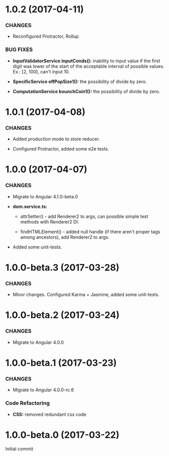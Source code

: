 # 1.0.2 (2017-04-11)

### CHANGES

* Reconfigured Protractor, Rollup

### BUG FIXES

* **InputValidatorService inputConds():** inability to input value if the first digit was lower of the start of the acceptable interval of possible values. Ex.: [2, 100], can't input 10.

* **SpecificService effPopSize1():** the possibility of divide by zero.

* **ComputationService bounchCoin1():** the possibility of divide by zero.


# 1.0.1 (2017-04-08)

### CHANGES

* Added production mode to store reducer.

* Configured Protractor, added some e2e tests.

# 1.0.0 (2017-04-07)

### CHANGES

* Migrate to Angular 4.1.0-beta.0

* **dom.service.ts:**

    - attrSetter() - add Renderer2 to args, can possible simple test methods with Renderer2 DI.

    - findHTMLElement() - added null handle (if there aren't proper tags among ancestors), add Renderer2 to args.

* Added some unit-tests.

# 1.0.0-beta.3 (2017-03-28)

### CHANGES

* Minor changes. Configured Karma + Jasmine, added some unit-tests.

# 1.0.0-beta.2 (2017-03-24)

### CHANGES

* Migrate to Angular 4.0.0
 
# 1.0.0-beta.1 (2017-03-23)

### CHANGES

* Migrate to Angular 4.0.0-rc.6

### Code Refactoring

* **CSS:** removed redundant css code


# 1.0.0-beta.0 (2017-03-22)

Initial commit